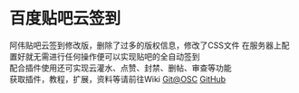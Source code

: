 # 百度贴吧云签到
阿伟贴吧云签到修改版，删除了过多的版权信息，修改了CSS文件 
在服务器上配置好就无需进行任何操作便可以实现贴吧的全自动签到     
配合插件使用还可实现云灌水、点赞、封禁、删帖、审查等功能     
获取插件，教程，扩展，资料等请前往Wiki [Git@OSC](https://git.oschina.net/kenvix/Tieba-Cloud-Sign/wikis/home) [GitHub](https://github.com/MoeNetwork/Tieba-Cloud-Sign/wiki)              